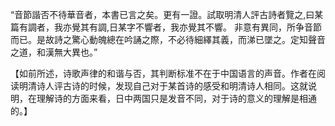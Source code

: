 “音節諧否不待華音者，本書已言之矣。更有一證。試取明清人評古詩者覽之,曰某篇有調者，我亦覺其有調,日某字不響者，我亦覺其不響。
非意有異同，所争音節而已。是故詩之驚心動魄總在吟誦之際，不必待細繹其義，而涕已墜之。定知聲音之道，和漢無大異也。”

【如前所述，诗歌声律的和谐与否，其判断标准不在于中国语言的声音。作者在阅读明清诗人评古诗的时候，发现自己对于某首诗的感受和明清诗人相同。这就说明，在理解诗的方面来看，日中两国只是发音不同，对于诗的意义的理解是相通的。】